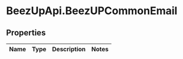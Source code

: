 # BeezUpApi.BeezUPCommonEmail

## Properties
Name | Type | Description | Notes
------------ | ------------- | ------------- | -------------


